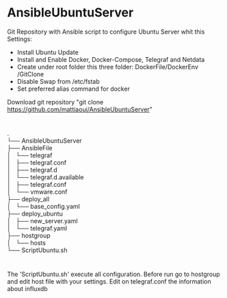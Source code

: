 # AnsibleUbuntuServer
Git Repository with Ansible script to configure Ubuntu Server whit this Settings:

- Install Ubuntu Update
- Install and Enable Docker, Docker-Compose, Telegraf and Netdata
- Create under root folder this three folder: DockerFile/DockerEnv /GitClone
- Disable Swap from /etc/fstab
- Set preferred alias command for docker

Download git repository "git clone https://github.com/mattiaoui/AnsibleUbuntuServer"
#
#
.<br>
└── AnsibleUbuntuServer<br>
    ├── AnsibleFile<br>
    │   └── telegraf<br>
    │       ├── telegraf.conf<br>
    │       ├── telegraf.d<br>
    │       └── telegraf.d.available<br>
    │           ├── telegraf.conf<br>
    │           └── vmware.conf<br>
    ├── deploy_all<br>
    │   └── base_config.yaml<br>
    ├── deploy_ubuntu<br>
    │   ├── new_server.yaml<br>
    │   └── telegraf.yaml<br>
    ├── hostgroup<br>
    │   └── hosts<br>
    └── ScriptUbuntu.sh<br>

#
The 'ScriptUbuntu.sh' execute all configuration.
Before run go to hostgroup and edit host file with your settings.
Edit on telegraf.conf the information about influxdb
